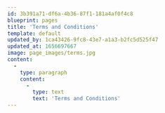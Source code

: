 ```yaml
---
id: 3b391a71-df6a-4b36-87f1-181a4af0f4c8
blueprint: pages
title: 'Terms and Conditions'
template: default
updated_by: 1ca43426-9fc8-43e7-a1a3-b2fc5d525f47
updated_at: 1656697667
image: page_images/terms.jpg
content:
  -
    type: paragraph
    content:
      -
        type: text
        text: 'Terms and Conditions'
---
```


